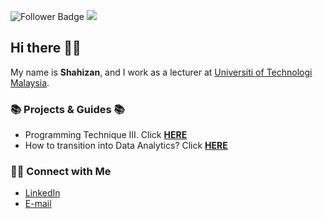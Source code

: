 ![Follower Badge](https://img.shields.io/github/followers/drshahizan)
![](https://visitor-badge.glitch.me/badge?page_id=drshahizan)

## Hi there 🙋‍♂️

My name is __Shahizan__, and I work as a lecturer at [Universiti of Technologi Malaysia](https://www.utm.my).

### 📚 Projects & Guides 📚
- Programming Technique III. Click **[HERE](https://github.com/drshahizan/learn-aspnet)**
- How to transition into Data Analytics? Click **[HERE](https://github.com/katiehuangx/Transition-into-Data-Analytics/blob/main/README.md)**

### 🙌🏻 Connect with Me
- [LinkedIn](https://www.linkedin.com/in/drshahizan/)
- [E-mail](mailto:shahizan@utm.my)
